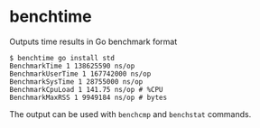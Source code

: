 # benchtime
Outputs time results in Go benchmark format

```
$ benchtime go install std
BenchmarkTime 1 138625590 ns/op
BenchmarkUserTime 1 167742000 ns/op
BenchmarkSysTime 1 28755000 ns/op
BenchmarkCpuLoad 1 141.75 ns/op # %CPU
BenchmarkMaxRSS 1 9949184 ns/op # bytes
```

The output can be used with `benchcmp` and `benchstat` commands.
